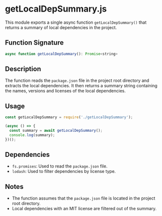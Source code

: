 # getLocalDepSummary.js

This module exports a single async function `getLocalDepSummary()` that returns a summary of local dependencies in the project.

## Function Signature

```javascript
async function getLocalDepSummary(): Promise<string>
```

## Description

The function reads the `package.json` file in the project root directory and extracts the local dependencies. It then returns a summary string containing the names, versions and licenses of the local dependencies.

## Usage

```javascript
const getLocalDepSummary = require('./getLocalDepSummary');

(async () => {
  const summary = await getLocalDepSummary();
  console.log(summary);
})();
```

## Dependencies

- `fs.promises`: Used to read the `package.json` file.
- `lodash`: Used to filter dependencies by license type.

## Notes

- The function assumes that the `package.json` file is located in the project root directory.
- Local dependencies with an MIT license are filtered out of the summary.